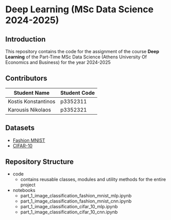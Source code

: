 # Deep Learning (MSc Data Science 2024-2025)

## Introduction
This repository contains the code for the assignment of the course **Deep Learning** of the Part-Time MSc Data Science (Athens University Of Economics and Business)
for the year 2024-2025

## Contributors

| Student Name | Student Code |
|------------- | ------------ |
| Kostis Konstantinos | p3352311 |
| Karousis Nikolaos | p3352321 |

## Datasets
- [Fashion MNIST](https://github.com/zalandoresearch/fashion-mnist)
- [CIFAR-10](https://www.cs.toronto.edu/%7Ekriz/cifar.html)

## Repository Structure

- code
  - contains reusable classes, modules and utility methods for the entire project
- notebooks
  - part_1_image_classification_fashion_mnist_mlp.ipynb
  - part_1_image_classification_fashion_mnist_cnn.ipynb
  - part_1_image_classification_cifar_10_mlp.ipynb
  - part_1_image_classification_cifar_10_cnn.ipynb
